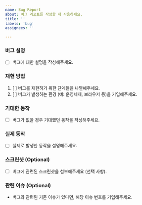 ```yaml
---
name: Bug Report
about: 버그 리포트를 작성할 때 사용하세요.
title: ''
labels: 'bug'
assignees: ''

---
```


### 버그 설명
- [ ] 버그에 대한 설명을 작성해주세요.

### 재현 방법
1. [ ] 버그를 재현하기 위한 단계들을 나열해주세요.
2. [ ] 버그가 발생하는 환경 (예: 운영체제, 브라우저 등)을 기입해주세요.

### 기대한 동작
- [ ] 버그가 없을 경우 기대했던 동작을 작성해주세요.

### 실제 동작
- [ ] 실제로 발생한 동작을 설명해주세요.

### 스크린샷 (Optional)
- [ ] 버그에 관련된 스크린샷을 첨부해주세요 (선택 사항).

### 관련 이슈 (Optional)
- 버그와 관련된 기존 이슈가 있다면, 해당 이슈 번호를 기입해주세요.
